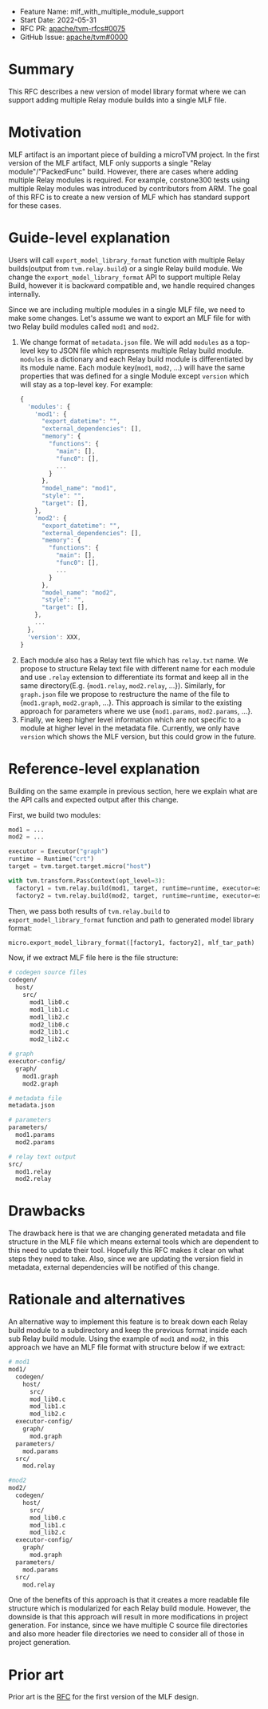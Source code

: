- Feature Name: mlf_with_multiple_module_support
- Start Date: 2022-05-31
- RFC PR: [apache/tvm-rfcs#0075](https://github.com/apache/tvm-rfcs/pull/0075)
- GitHub Issue: [apache/tvm#0000](https://github.com/apache/tvm/issues/0000)

# Summary
[summary]: #summary

This RFC describes a new version of model library format where we can support adding multiple Relay module builds into a single MLF file.

# Motivation
[motivation]: #motivation

MLF artifact is an important piece of building a microTVM project. In the first version of the MLF artifact, 
MLF only supports a single "Relay module"/"PackedFunc" build. However, there are cases where adding
multiple Relay modules is required. For example, corstone300 tests using multiple Relay modules was introduced by
contributors from ARM. The goal of this RFC is to create a new version of MLF which has standard support for these cases. 

# Guide-level explanation
[guide-level-explanation]: #guide-level-explanation

Users will call `export_model_library_format` function with multiple Relay builds(output from `tvm.relay.build`) or 
a single Relay build module. We change the `export_model_library_format` API to support multiple Relay Build, however 
it is backward compatible and, we handle required changes internally.

Since we are including multiple modules in a single MLF file, we need to make some changes. Let's assume we
want to export an MLF file for with two Relay build modules called `mod1` and `mod2`.

1. We change format of `metadata.json` file. We will add `modules` as a top-level key to JSON file which represents
   multiple Relay build module. `modules` is a dictionary and each Relay build module is differentiated by 
   its module name. Each module key(`mod1`, `mod2`, ...) will have the same properties that was defined for a single
   Module except `version` which will stay as a top-level key. For example:
    ```javascript
    {
      'modules': {
        'mod1': {
          "export_datetime": "",
          "external_dependencies": [],
          "memory": {
            "functions": {
              "main": [],
              "func0": [],
              ...
            }
          },
          "model_name": "mod1",
          "style": "",
          "target": [],
        },
        'mod2': {
          "export_datetime": "",
          "external_dependencies": [],
          "memory": {
            "functions": {
              "main": [],
              "func0": [],
              ...
            }
          },
          "model_name": "mod2",
          "style": "",
          "target": [],
        },
        ...
      },
      'version': XXX,
    }
    ```
  2. Each module also has a Relay text file which has `relay.txt` name. We propose to structure Relay text file
     with different name for each module and use `.relay` extension to differentiate its format and keep all in the same 
     directory(E.g. {`mod1.relay`, `mod2.relay`, ...}). Similarly, for `graph.json` file we propose to restructure the name of the file
     to {`mod1.graph`, `mod2.graph`, ...}. This approach is similar to the existing approach for parameters where we 
     use {`mod1.params`, `mod2.params`, ...}.
  3. Finally, we keep higher level information which are not specific to a module at higher level in the metadata file. 
     Currently, we only have `version` which shows the MLF version, but this could grow in the future.

# Reference-level explanation
[reference-level-explanation]: #reference-level-explanation

Building on the same example in previous section, here we explain what are the API calls and expected output after this change.

First, we build two modules:
```python
mod1 = ...
mod2 = ...

executor = Executor("graph")
runtime = Runtime("crt")
target = tvm.target.target.micro("host")

with tvm.transform.PassContext(opt_level=3):
  factory1 = tvm.relay.build(mod1, target, runtime=runtime, executor=executor, mod_name="mod1")
  factory2 = tvm.relay.build(mod2, target, runtime=runtime, executor=executor, mod_name="mod2")
```

Then, we pass both results of `tvm.relay.build` to `export_model_library_format` function and path to generated model
library format:
```python
micro.export_model_library_format([factory1, factory2], mlf_tar_path)
```

Now, if we extract MLF file here is the file structure:
```bash
# codegen source files
codegen/
  host/
    src/
      mod1_lib0.c
      mod1_lib1.c
      mod1_lib2.c
      mod2_lib0.c
      mod2_lib1.c
      mod2_lib2.c

# graph 
executor-config/
  graph/
    mod1.graph
    mod2.graph

# metadata file
metadata.json

# parameters
parameters/
  mod1.params
  mod2.params

# relay text output
src/
  mod1.relay
  mod2.relay
```

# Drawbacks
[drawbacks]: #drawbacks

The drawback here is that we are changing generated metadata and file structure in the MLF file which means external 
tools which are dependent to this need to update their tool. Hopefully this RFC makes it clear on what steps they need
to take. Also, since we are updating the version field in metadata, external dependencies will be notified of this change.

# **Rationale and alternatives**
An alternative way to implement this feature is to break down each Relay build module to a subdirectory and keep the
previous format inside each sub Relay build module. Using the example of `mod1` and `mod2`, in this approach we have
an MLF file format with structure below if we extract:
```bash
# mod1
mod1/
  codegen/
    host/
      src/
      mod_lib0.c
      mod_lib1.c
      mod_lib2.c
  executor-config/
    graph/
      mod.graph
  parameters/
    mod.params
  src/
    mod.relay

#mod2
mod2/
  codegen/
    host/
      src/
      mod_lib0.c
      mod_lib1.c
      mod_lib2.c
  executor-config/
    graph/
      mod.graph
  parameters/
    mod.params
  src/
    mod.relay
```

One of the benefits of this approach is that it creates a more readable file structure which is modularized for
each Relay build module. However, the downside is that this approach will result in more modifications in project
generation. For instance, since we have multiple C source file directories and also more header file directories
we need to consider all of those in project generation. 

# Prior art
[prior-art]: #prior-art

Prior art is the [RFC](https://discuss.tvm.apache.org/t/rfc-tvm-model-library-format/9121) for the first version of the MLF design.

